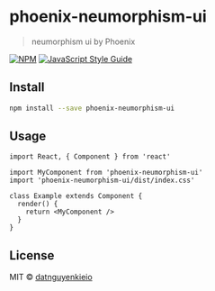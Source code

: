 # phoenix-neumorphism-ui

> neumorphism ui by Phoenix

[![NPM](https://img.shields.io/npm/v/phoenix-neumorphism-ui.svg)](https://www.npmjs.com/package/phoenix-neumorphism-ui) [![JavaScript Style Guide](https://img.shields.io/badge/code_style-standard-brightgreen.svg)](https://standardjs.com)

## Install

```bash
npm install --save phoenix-neumorphism-ui
```

## Usage

```tsx
import React, { Component } from 'react'

import MyComponent from 'phoenix-neumorphism-ui'
import 'phoenix-neumorphism-ui/dist/index.css'

class Example extends Component {
  render() {
    return <MyComponent />
  }
}
```

## License

MIT © [datnguyenkieio](https://github.com/datnguyenkieio)

